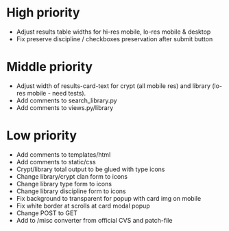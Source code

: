 # High priority
* Adjust results table widths for hi-res mobile, lo-res mobile & desktop
* Fix preserve discipline / checkboxes preservation after submit button 
# Middle priority
* Adjust width of results-card-text for crypt (all mobile res) and library (lo-res mobile - need tests).
* Add comments to search_library.py
* Add comments to views.py/library
# Low priority
* Add comments to templates/html
* Add comments to static/css
* Crypt/library total output to be glued with type icons
* Change library/crypt clan form to icons
* Change library type form to icons
* Change library discipline form to icons
* Fix background to transparent for popup with card img on mobile
* Fix white border at scrolls at card modal popup
* Change POST to GET
* Add to /misc converter from official CVS and patch-file
